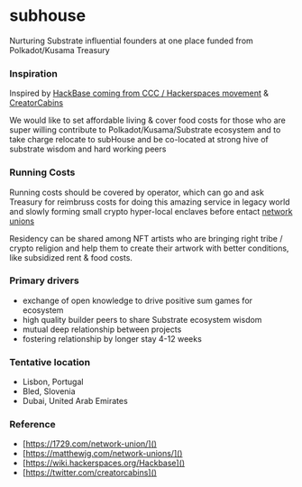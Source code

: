# subhouse
Nurturing Substrate influential founders at one place funded from Polkadot/Kusama Treasury

### Inspiration
Inspired by [HackBase coming from CCC / Hackerspaces movement](https://wiki.hackerspaces.org/Hackbase) & [CreatorCabins](https://twitter.com/creatorcabins) 

We would like to set affordable living & cover food costs for those who are super willing contribute to Polkadot/Kusama/Substrate ecosystem and to take charge relocate to subHouse and be co-located at strong hive of substrate wisdom and hard working peers

### Running Costs

Running costs should be covered by operator, which can go and ask Treasury for reimbruss costs for doing this amazing service in legacy world and slowly forming small crypto hyper-local enclaves before entact [network unions](https://1729.com/network-union/)

Residency can be shared among NFT artists who are bringing right tribe / crypto religion and help them to create their artwork with better conditions, like subsidized rent & food costs.

### Primary drivers
- exchange of open knowledge to drive positive sum games for ecosystem
- high quality builder peers to share Substrate ecosystem wisdom 
- mutual deep relationship between projects
- fostering relationship by longer stay 4-12 weeks

### Tentative location
- Lisbon, Portugal
- Bled, Slovenia
- Dubai, United Arab Emirates


### Reference 
- [https://1729.com/network-union/]()
- [https://matthewjg.com/network-unions/]()
- [https://wiki.hackerspaces.org/Hackbase]()
- [https://twitter.com/creatorcabins]()
